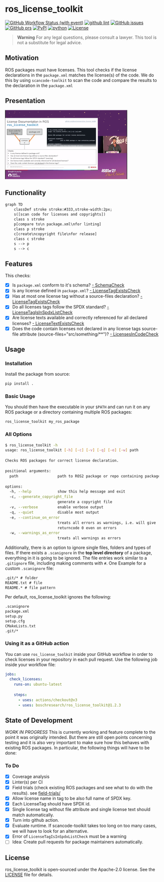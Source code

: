 # ros_license_toolkit

[![GitHub Workflow Status (with event)](https://img.shields.io/github/actions/workflow/status/boschresearch/ros_license_toolkit/pytest.yml?label=pytest&style=flat-square)](https://github.com/boschresearch/ros_license_toolkit/actions/workflows/pytest.yml)
[![github lint](https://img.shields.io/github/actions/workflow/status/boschresearch/ros_license_toolkit/lint.yml?label=lint&style=flat-square)](https://github.com/boschresearch/ros_license_toolkit/actions/workflows/lint.yml)
[![GitHub issues](https://img.shields.io/github/issues/boschresearch/ros_license_toolkit.svg?style=flat-square)](https://github.com/boschresearch/ros_license_toolkit/issues)
[![GitHub prs](https://img.shields.io/github/issues-pr/boschresearch/ros_license_toolkit.svg?style=flat-square)](https://github.com/boschresearch/ros_license_toolkit/pulls)
[![PyPI](https://img.shields.io/pypi/v/ros_license_toolkit?style=flat-square)](https://pypi.org/project/ros-license-toolkit/)
[![python](https://img.shields.io/github/languages/top/boschresearch/ros_license_toolkit.svg?style=flat-square)](https://github.com/boschresearch/ros_license_toolkit/search?l=python)
[![License](https://img.shields.io/badge/license-Apache%202-blue.svg?style=flat-square)](https://github.com/boschresearch/ros_license_toolkit/blob/main/LICENSE)

> **Warning**
> For any legal questions, please consult a lawyer. This tool is not a substitute for legal advice.

## Motivation

ROS packages must have licenses. This tool checks if the license declarations in the `package.xml` matches the license(s) of the code. We do this by using `scancode-toolkit` to scan the code and compare the results to the declaration in the `package.xml`

## Presentation

[![ROSCon 2023 Presentation](doc/roscon2023.png)](https://vimeo.com/879001224/d6461b638a)

## Functionality

```mermaid
graph TD
    classDef stroke stroke:#333,stroke-width:2px;
    s([scan code for licenses and copyrights])
    class s stroke
    p[compare to\n package.xml\nfor linting]
    class p stroke
    c[create\ncopyright file\nfor release]
    class c stroke
    s --> p
    s --> c
```

## Features

This checks:

- [x] Is `package.xml` conform to it's schema?
    [- SchemaCheck](src/ros_license_toolkit/license_checks/schema_check.py#L27)
- [x] Is any license defined in `package.xml`?
    [- LicenseTagExistsCheck](src/ros_license_toolkit/license_checks/license_tag_exists_check.py#L24)
- [x] Has at most one license tag without a source-files declaration?
    [- LicenseTagExistsCheck](src/ros_license_toolkit/license_checks/license_tag_exists_check.py#L24)
- [x] Do all licenses tags follow the SPDX standard?
    [- LicenseTagIsInSpdxListCheck](src/ros_license_toolkit/license_checks/license_tag_is_spdx.py#L24)
- [x] Are license texts available and correctly referenced for all declared licenses?
    [- LicenseTextExistsCheck](src/ros_license_toolkit/license_checks/license_text_exists_check.py#L30)
- [x] Does the code contain licenses not declared in any license tags source-file attribute (source-files="src/something/**")?
    [- LicensesInCodeCheck](src/ros_license_toolkit/license_checks/license_in_code_check.py#L28)

## Usage

### Installation

Install the package from source:

```bash
pip install .
```

### Basic Usage

You should then have the executable in your `$PATH` and can run it on any ROS package or a directory containing multiple ROS packages:

```bash
ros_license_toolkit my_ros_package
```

### All Options

```bash
$ ros_license_toolkit -h
usage: ros_license_toolkit [-h] [-c] [-v] [-q] [-e] [-w] path

Checks ROS packages for correct license declaration.

positional arguments:
  path                  path to ROS2 package or repo containing packages

options:
  -h, --help            show this help message and exit
  -c, --generate_copyright_file
                        generate a copyright file
  -v, --verbose         enable verbose output
  -q, --quiet           disable most output
  -e, --continue_on_error
                        treats all errors as warnings, i.e. will give
                        returncode 0 even on errors
  -w, --warnings_as_error
                        treats all warnings as errors
```

Additionally, there is an option to ignore single files, folders and types of files.
If there exists a `.scanignore` in the **top level directory** of a package,
everything in it is going to be ignored.
The file entries work similar to a `.gitignore` file, including making comments with `#`.
One Example for a custom `.scanignore` file:

```
.git/* # folder
README.txt # file
README.* # file pattern
```

Per default, ros_license_toolkit ignores the following:

```
.scanignore
package.xml
setup.py
setup.cfg
CMakeLists.txt
.git/*
```

### Using it as a GitHub action

You can use `ros_license_toolkit` inside your GitHub workflow in order to check licenses in your
repository in each pull request. Use the following job inside your workflow file:

```yaml
jobs:
  check_licenses:
    runs-on: ubuntu-latest

    steps:
      - uses: actions/checkout@v3
      - uses: boschresearch/ros_license_toolkit@1.2.3
```

## State of Development

*WORK IN PROGRESS*
This is currently working and feature complete to the point it was originally intended.
But there are still open points concerning testing and it is also very important to make sure how this behaves with existing ROS packages.
In particular, the following things will have to be done:

### To Do

- [x] Coverage analysis
- [x] Linter(s) per CI
- [x] Field trials (check existing ROS packages and see what to do with the results). see [field-trials/](field-trials/)
- [x] Allow license name in tag to be also full name of SPDX key.
- [x] Each LicenseTag should have SPDX id.
- [x] Single license tag without file attribute and single license text should match automatically.
- [x] Turn into github action.
- [x] Evaluate runtime. If scancode-toolkit takes too long on too many cases, we will have to look for an alternative.
- [x] Error of `LicenseTagIsInSpdxListCheck` must be a warning
- [ ] Idea: Create pull requests for package maintainers automatically.

## License

ros_license_toolkit is open-sourced under the Apache-2.0 license. See the
[LICENSE](LICENSE) file for details.
